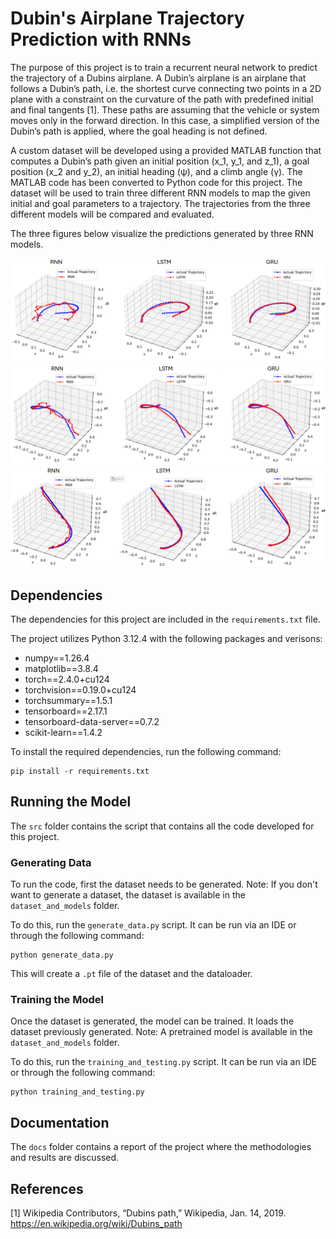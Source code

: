 # Dubin's Airplane Trajectory Prediction with RNNs

The purpose of this project is to train a recurrent neural network to predict the trajectory of a Dubins airplane. A Dubin’s airplane is an airplane that follows a Dubin’s path, i.e. the shortest curve connecting two points in a 2D plane with a constraint on the curvature of the path with predefined initial and final tangents [1]. These paths are assuming that the vehicle or system moves only in the forward direction. In this case, a simplified version of the Dubin’s path is applied, where the goal heading is not defined. 

A custom dataset will be developed using a provided MATLAB function that computes a Dubin’s path given an initial position (x_1, y_1, and z_1), a goal position (x_2 and y_2), an initial heading (ψ), and a climb angle (γ). The MATLAB code has been converted to Python code for this project. The dataset will be used to train three different RNN models to map the given initial and goal parameters to a trajectory. The trajectories from the three different models will be compared and evaluated.

The three figures below visualize the predictions generated by three RNN models.

![figure1](./assets/figure1.png)
![figure2](./assets/figure2.png)
![figure3](./assets/figure3.png)

## Dependencies

The dependencies for this project are included in the `requirements.txt` file.

The project utilizes Python 3.12.4 with the following packages and verisons:

- numpy==1.26.4
- matplotlib==3.8.4
- torch==2.4.0+cu124
- torchvision==0.19.0+cu124
- torchsummary==1.5.1
- tensorboard==2.17.1
- tensorboard-data-server==0.7.2
- scikit-learn==1.4.2

To install the required dependencies, run the following command:

```
pip install -r requirements.txt
```

## Running the Model

The `src` folder contains the script that contains all the code developed for this project. 

### Generating Data

To run the code, first the dataset needs to be generated. Note: If you don't want to generate a dataset, the dataset is available in the `dataset_and_models` folder.

To do this, run the `generate_data.py` script. It can be run via an IDE or through the following command:
```
python generate_data.py
```

This will create a `.pt` file of the dataset and the dataloader. 

### Training the Model

Once the dataset is generated, the model can be trained. It loads the dataset previously generated. Note: A pretrained model is available in the `dataset_and_models` folder.

To do this, run the `training_and_testing.py` script. It can be run via an IDE or through the following command:
```
python training_and_testing.py
```

## Documentation
The `docs` folder contains a report of the project where the methodologies and results are discussed. 

## References
[1] Wikipedia Contributors, “Dubins path,” Wikipedia, Jan. 14, 2019. https://en.wikipedia.org/wiki/Dubins_path
